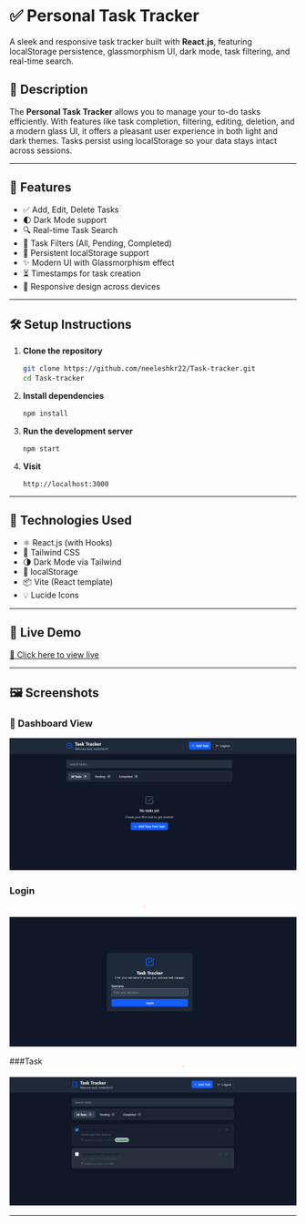 
# ✅ Personal Task Tracker

A sleek and responsive task tracker built with **React.js**, featuring localStorage persistence, glassmorphism UI, dark mode, task filtering, and real-time search.

## 📖 Description

The **Personal Task Tracker** allows you to manage your to-do tasks efficiently. With features like task completion, filtering, editing, deletion, and a modern glass UI, it offers a pleasant user experience in both light and dark themes. Tasks persist using localStorage so your data stays intact across sessions.

---

## 🚀 Features

- ✅ Add, Edit, Delete Tasks
- 🌓 Dark Mode support
- 🔍 Real-time Task Search
- 🧠 Task Filters (All, Pending, Completed)
- 💾 Persistent localStorage support
- ✨ Modern UI with Glassmorphism effect
- ⏳ Timestamps for task creation
- 🔁 Responsive design across devices

---

## 🛠️ Setup Instructions

1. **Clone the repository**
   ```bash
   git clone https://github.com/neeleshkr22/Task-tracker.git
   cd Task-tracker
   ```

2. **Install dependencies**
   ```bash
   npm install
   ```

3. **Run the development server**
   ```bash
   npm start
   ```

4. **Visit**
   ```
   http://localhost:3000
   ```

---

## 🧰 Technologies Used

- ⚛️ React.js (with Hooks)
- 🎨 Tailwind CSS
- 🌗 Dark Mode via Tailwind
- 💾 localStorage
- 📦 Vite (React template)
- 💡 Lucide Icons

---

## 🔗 Live Demo

[🔗 Click here to view live](https://your-deployed-link.vercel.app)

---

## 🖼️ Screenshots

### 🧩 Dashboard View
![Dashboard](public/Dashboard.png)

### Login
![Login](public/login.png)

###Task
![Task](public/Task.png)

---


